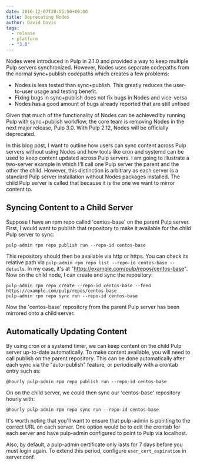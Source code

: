 ```yaml
---
date: 2016-12-07T20:55:50+00:00
title: Deprecating Nodes
author: David Davis
tags:
  - release
  - platform
  - "3.0"
---
```

<!-- more -->
Nodes were introduced in Pulp in 2.1.0 and provided a way to keep multiple Pulp
servers synchronized. However, Nodes uses separate codepaths from the normal
sync+publish codepaths which creates a few problems:

* Nodes is less tested than sync+publish. This greatly reduces the user-to-user
  usage and testing benefit.
* Fixing bugs in sync+publish does not fix bugs in Nodes and vice-versa
* Nodes has a good amount of bugs already reported that are still unfixed

Given that much of the functionality of Nodes can be achieved by running Pulp
with sync+publish workflow, the core team is removing Nodes in the next major
release, Pulp 3.0. With Pulp 2.12, Nodes will be officially deprecated.

In this blog post, I want to outline how users can sync content across Pulp
servers without using Nodes and how tools like cron and systemd can be used to
keep content updated across Pulp servers. I am going to illustrate a two-server
example in which I'll call one Pulp server the parent and the other the child.
However, this distinction is arbitrary as each server is a standard Pulp server
installation without Nodes packages installed. The child Pulp server is called
that because it is the one we want to mirror content to.

Syncing Content to a Child Server
---------------------------------

Suppose I have an rpm repo called 'centos-base' on the parent Pulp server.
First, I would want to publish that repository to make it available for the
child Pulp server to sync:

    pulp-admin rpm repo publish run --repo-id centos-base

This repository should then be available via http or https. You can check its
relative path via `pulp-admin rpm repo list --repo-id centos-base --details`.
In my case, it's at "https://example.com/pulp/repos/centos-base". Now on the
child node, I can create and sync the repository:

    pulp-admin rpm repo create --repo-id centos-base --feed https://example.com/pulp/repos/centos-base
    pulp-admin rpm repo sync run --repo-id centos-base

Now the 'centos-base' repository from the parent Pulp server has been mirrored
onto a child server.


Automatically Updating Content
------------------------------

By using cron or a systemd timer, we can keep content on the child Pulp server
up-to-date automatically. To make content available, you will need to call
publish on the parent repository. This can be done automatically after each
sync via the "auto-publish" feature, or periodically with a crontab entry such
as:

    @hourly pulp-admin rpm repo publish run --repo-id centos-base

On on the child server, we could then sync our 'centos-base' repository hourly
with:

    @hourly pulp-admin rpm repo sync run --repo-id centos-base

It's worth noting that you'll want to ensure that pulp-admin is pointing to
the correct URL on each server. One option would be to edit the crontab for
each server and have pulp-admin configured to point to Pulp via localhost.

Also, by default, a pulp-admin certificate only lasts for 7 days before you
must login again. To extend this period, configure `user_cert_expiration` in
server.conf.
